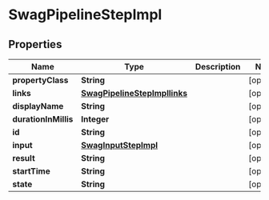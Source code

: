 
# SwagPipelineStepImpl

## Properties
Name | Type | Description | Notes
------------ | ------------- | ------------- | -------------
**propertyClass** | **String** |  |  [optional]
**links** | [**SwagPipelineStepImpllinks**](SwagPipelineStepImpllinks.md) |  |  [optional]
**displayName** | **String** |  |  [optional]
**durationInMillis** | **Integer** |  |  [optional]
**id** | **String** |  |  [optional]
**input** | [**SwagInputStepImpl**](SwagInputStepImpl.md) |  |  [optional]
**result** | **String** |  |  [optional]
**startTime** | **String** |  |  [optional]
**state** | **String** |  |  [optional]



